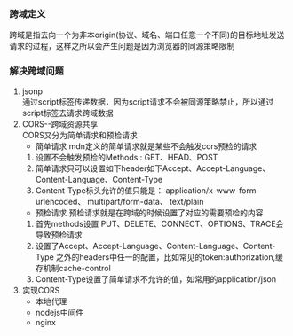 ### 跨域定义
跨域是指去向一个为非本origin(协议、域名、端口任意一个不同)的目标地址发送请求的过程，这样之所以会产生问题是因为浏览器的同源策略限制

### 解决跨域问题
1. jsonp  
通过script标签传递数据，因为script请求不会被同源策略禁止，所以通过script标签去请求跨域数据  
2. CORS--跨域资源共享  
CORS又分为简单请求和预检请求
    - 简单请求 mdn定义的简单请求就是某些不会触发cors预检的请求  
    1. 设置不会触发预检的Methods : GET、HEAD、POST
    2. 简单请求只可以设置如下header如下Accept、Accept-Language、Content-Language、Content-Type  
    3. Content-Type标头允许的值只能是： application/x-www-form-urlencoded、 multipart/form-data、 text/plain  
    - 预检请求 预检请求就是在跨域的时候设置了对应的需要预检的内容  
    1. 首先methods设置 PUT、DELETE、CONNECT、OPTIONS、TRACE会导致预检请求  
    2. 设置了Accept、Accept-Language、Content-Language、Content-Type 之外的headers中任一的配置，比如常见的token:authorization,缓存机制cache-control  
    3. Content-Type设置了简单请求不允许的值，如常用的application/json
3. 实现CORS  
    - 本地代理  
    - nodejs中间件  
    - nginx